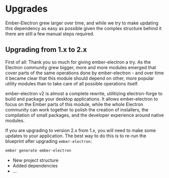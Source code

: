 # Upgrades

Ember-Electron grew larger over time, and while we try to make updating this dependency
as easy as possible given the complex structure behind it there are still a few manual
steps required.

## Upgrading from 1.x to 2.x

First of all: Thank you so much for giving ember-electron a try. As the Electron community
grew bigger, more and more modules emerged that cover parts of the same operations done by
ember-electron - and over time it became clear that this module should depend on other, more
popular utility modules than to take care of all possible operations itself.

ember-electron v2 is almost a complete rewrite, utilitizing electron-forge to build and package
your desktop applications. It allows ember-electron to focus on the Ember parts of this
module, while the whole Electron community can work together to polish the creation of installers,
the compilation of small packages, and the developer experience around native modules.

If you are upgrading to version 2.x from 1.x, you will need to make some updates to your
application. The best way to do this is to re-run the blueprint after upgrading
`ember-electron`:

```sh
ember generate ember-electron
```

- New project structure
- Added dependencies
- ...
